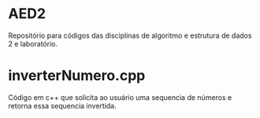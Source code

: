 # AED2
Repositório para códigos das disciplinas de algoritmo e estrutura de dados 2 e laboratório.

# inverterNumero.cpp

Código em c++ que solicita ao usuário uma sequencia de números e retorna essa sequencia invertida.
